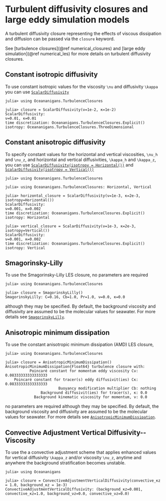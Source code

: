 # Turbulent diffusivity closures and large eddy simulation models

A turbulent diffusivity closure representing the effects of viscous dissipation and diffusion can be passed via the
`closure` keyword.

See [turbulence closures](@ref numerical_closures) and [large eddy simulation](@ref numerical_les) for more details
on turbulent diffusivity closures.

## Constant isotropic diffusivity

To use constant isotropic values for the viscosity ``\nu`` and diffusivity ``\kappa`` you can use [`ScalarDiffusivity`](@ref)

```jldoctest
julia> using Oceananigans.TurbulenceClosures

julia> closure = ScalarDiffusivity(ν=1e-2, κ=1e-2)
ScalarDiffusivity:
ν=0.01, κ=0.01
time discretization: Oceananigans.TurbulenceClosures.Explicit()
isotropy: Oceananigans.TurbulenceClosures.ThreeDimensional
```

## Constant anisotropic diffusivity

To specify constant values for the horizontal and vertical viscosities, ``\nu_h`` and ``\nu_z``, and horizontal and vertical
diffusivities, ``\kappa_h`` and ``\kappa_z``, you can use [`ScalarDiffusivity(isotropy = Horizontal())`](@ref) and
[`ScalarDiffusivity(isotropy = Vertical())`](@ref)

```jldoctest
julia> using Oceananigans.TurbulenceClosures

julia> using Oceananigans.TurbulenceClosures: Horizontal, Vertical

julia> horizontal_closure = ScalarDiffusivity(ν=1e-3, κ=2e-3, isotropy=Horizontal())
ScalarDiffusivity:
ν=0.001, κ=0.002
time discretization: Oceananigans.TurbulenceClosures.Explicit()
isotropy: Horizontal

julia> vertical_closure = ScalarDiffusivity(ν=1e-3, κ=2e-3, isotropy=Vertical())
ScalarDiffusivity:
ν=0.001, κ=0.002
time discretization: Oceananigans.TurbulenceClosures.Explicit()
isotropy: Vertical

```

## Smagorinsky-Lilly

To use the Smagorinsky-Lilly LES closure, no parameters are required

```jldoctest
julia> using Oceananigans.TurbulenceClosures

julia> closure = SmagorinskyLilly()
SmagorinskyLilly: C=0.16, Cb=1.0, Pr=1.0, ν=0.0, κ=0.0
```

although they may be specified. By default, the background viscosity and diffusivity are assumed to be the molecular
values for seawater. For more details see [`SmagorinskyLilly`](@ref).

## Anisotropic minimum dissipation

To use the constant anisotropic minimum dissipation (AMD) LES closure,

```jldoctest
julia> using Oceananigans.TurbulenceClosures

julia> closure = AnisotropicMinimumDissipation()
AnisotropicMinimumDissipation{Float64} turbulence closure with:
           Poincaré constant for momentum eddy viscosity Cν: 0.08333333333333333
    Poincaré constant for tracer(s) eddy diffusivit(ies) Cκ: 0.08333333333333333
                        Buoyancy modification multiplier Cb: nothing
                Background diffusivit(ies) for tracer(s), κ: 0.0
             Background kinematic viscosity for momentum, ν: 0.0
```

no parameters are required although they may be specified. By default, the background viscosity and diffusivity
are assumed to be the molecular values for seawater. For more details see [`AnisotropicMinimumDissipation`](@ref).

## Convective Adjustment Vertical Diffusivity--Viscosity

To use the a convective adjustment scheme that applies enhanced values for vertical diffusivity ``\kappa_z`` and/or
viscosity ``\nu_z``, anytime and anywhere the background stratification becomes unstable.

```jldoctest
julia> using Oceananigans

julia> closure = ConvectiveAdjustmentVerticalDiffusivity(convective_κz = 1.0, background_κz = 1e-3)
ConvectiveAdjustmentVerticalDiffusivity: (background_κz=0.001, convective_κz=1.0, background_νz=0.0, convective_νz=0.0)
```
